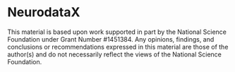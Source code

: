 # NeurodataX
This material is based upon work supported in part by the National Science Foundation under Grant Number #1451384. Any opinions, findings, and conclusions or recommendations expressed in this material are those of the author(s) and do not necessarily reflect the views of the National Science Foundation.
